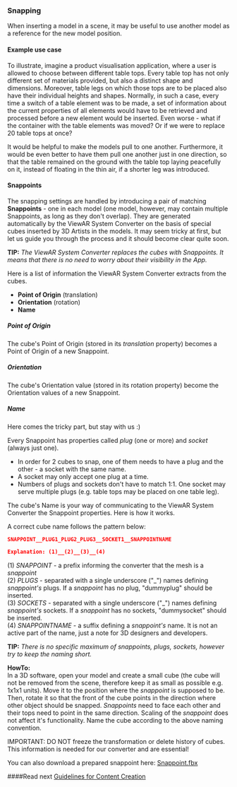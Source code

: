 ### Snapping
When inserting a model in a scene, it may be useful to use another model as a reference for the new model position.

#### Example use case
To illustrate, imagine a product visualisation application, where a user is allowed to choose between different table tops. Every table top has not only different set of materials provided, but also a distinct shape and dimensions. Moreover, table legs on which those tops are to be placed also have their individual heights and shapes. Normally, in such a case, every time a switch of a table element was to be made, a set of information about the current properties of all elements would have to be retrieved and processed before a new element would be inserted. Even worse - what if the container with the table elements was moved? Or if we were to replace 20 table tops at once?

It would be helpful to make the models pull to one another. Furthermore, it would be even better to have them pull one another just in one direction, so that the table remained on the ground with the table top laying peacefully on it, instead of floating in the thin air, if a shorter leg was introduced.

#### Snappoints
The snapping settings are handled by introducing a pair of matching **Snappoints** - one in each model (one model, however, may contain multiple Snappoints, as long as they don't overlap). They are generated automatically by the ViewAR System Converter on the basis of special cubes inserted by 3D Artists in the models. It may seem tricky at first, but let us guide you through the process and it should become clear quite soon.

**TIP:** _The ViewAR System Converter replaces the cubes with Snappoints. It means that there is no need to worry about their visibility in the App._

Here is a list of information the ViewAR System Converter extracts from the cubes.

* **Point of Origin** \(translation\)
* **Orientation** \(rotation\) 
* **Name**

##### Point of Origin
The cube's Point of Origin (stored in its _translation_ property) becomes a Point of Origin of a new Snappoint.

##### Orientation
The cube's Orientation value (stored in its rotation property) become the Orientation values of a new Snappoint.

##### Name
Here comes the tricky part, but stay with us :)

Every Snappoint has properties called *plug* (one or more) and *socket* (always just one).
* In order for 2 cubes to snap, one of them needs to have a plug and the other - a socket with the same name.
* A socket may only accept one plug at a time.
* Numbers of plugs and sockets don't have to match 1:1. One socket may serve multiple plugs \(e.g. table tops may be placed on one table leg\).

The cube's Name is your way of communicating to the ViewAR System Converter the Snappoint properties. Here is how it works.

A correct cube name follows the pattern below:

```json
SNAPPOINT__PLUG1_PLUG2_PLUG3__SOCKET1__SNAPPOINTNAME
```

```json
Explanation: (1)__(2)__(3)__(4)
```

\(1\) _SNAPPOINT_ - a prefix informing the converter that the mesh is a _snappoint_  
\(2\) _PLUGS_ - separated with a single underscore \("\_"\) names defining _snappoint's_ plugs. If a _snappoint_ has no plug, "dummyplug" should be inserted.  
\(3\) _SOCKETS_ - separated with a single underscore \("\_"\) names defining _snappoint's_ sockets. If a _snappoint_ has no sockets, "dummysocket" should be inserted.  
\(4\) _SNAPPOINTNAME_ -  a suffix defining a _snappoint's_ name. It is not an active part of the name, just a note for 3D designers and developers.

**TIP:** _There is no specific maximum of _snappoints_, plugs, sockets, however try to keep the naming short._

**HowTo:**  
In a 3D software, open your model and create a small cube \(the cube will not be removed from the scene, therefore keep it as small as possible e.g. 1x1x1 units\). Move it to the position where the _snappoint_ is supposed to be. Then, rotate it so that the front of the cube points in the direction where other object should be snapped. _Snappoints_ need to face each other and their tops need to point in the same direction. Scaling of the _snappoint_ does not affect it's functionality. Name the cube according to the above naming convention.

IMPORTANT: DO NOT freeze the transformation or delete history of cubes. This information is needed for our converter and are essential!

You can also download a prepared snappoint here: [Snappoint.fbx](http://it5.at/trac/viewar/raw-attachment/wiki/Converter/Snappoint.fbx)

####Read next
[Guidelines for Content Creation](guidelines-for-content-creation.md)

